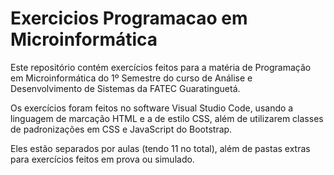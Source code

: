 # Exercicios Programacao em Microinformática

Este repositório contém exercícios feitos para a matéria de Programação em Microinformática do 1º Semestre do curso de Análise e Desenvolvimento de Sistemas da FATEC Guaratinguetá.

Os exercícios foram feitos no software Visual Studio Code, usando a linguagem de marcação HTML e a de estilo CSS, além de utilizarem classes de padronizações em CSS e JavaScript do Bootstrap.

Eles estão separados por aulas (tendo 11 no total), além de pastas extras para exercícios feitos em prova ou simulado.
